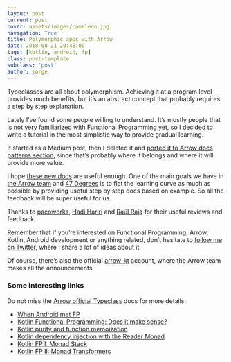 ```yaml
---
layout: post
current: post
cover: assets/images/cameleon.jpg
navigation: True
title: Polymorphic apps with Arrow
date: 2018-08-21 20:45:00
tags: [kotlin, android, fp]
class: post-template
subclass: 'post'
author: jorge
---
```


Typeclasses are all about polymorphism. Achieving it at a program level provides much benefits, but it’s an abstract concept that probably requires a step by step explanation.

Lately I’ve found some people willing to understand. It’s mostly people that is not very familiarized with Functional Programming yet, so I decided to write a tutorial in the most simplistic way to provide gradual learning.

It started as a Medium post, then I deleted it and [ported it to Arrow docs patterns section](https://arrow-kt.io/docs/patterns/polymorphic_programs/), since that’s probably where it belongs and where it will provide more value.

I hope [these new docs](https://arrow-kt.io/docs/patterns/polymorphic_programs/) are useful enough. One of the main goals we have in [the Arrow team](https://arrow-kt.io/) and [47 Degrees](https://www.47deg.com/) is to flat the learning curve as much as possible by providing useful step by step docs based on example. So all the feedback will be super useful for us.

Thanks to [pacoworks](https://twitter.com/pacoworks), [Hadi Hariri](https://twitter.com/hhariri) and [Raúl Raja](https://twitter.com/raulraja) for their useful reviews and feedback.

Remember that if you’re interested on Functional Programming, Arrow, Kotlin, Android development or anything related, don’t hesitate to [follow me on Twitter](https://twitter.com/JorgeCastilloPr), where I share a lot of ideas about it.

Of course, there’s also the official [arrow-kt](https://arrow-kt.io) account, where the Arrow team makes all the announcements.

### Some interesting links

Do not miss the [Arrow official Typeclass](https://arrow-kt.io/docs/typeclasses/intro/) docs for more details.

* [When Android met FP](https://jorgecastilloprz.github.io/when-android-met-fp)
* [Kotlin Functional Programming: Does it make sense?](https://jorgecastilloprz.github.io/kotlin-fp-does-it-make-sense)
* [Kotlin purity and function memoization](https://jorgecastilloprz.github.io/kotlin-purity-and-function-memoization)
* [Kotlin dependency injection with the Reader Monad](https://jorgecastilloprz.github.io/kotlin-dependency-injection-with-the-reader-monad)
* [Kotlin FP I: Monad Stack](https://jorgecastilloprz.github.io/kotlin-fp-1-monad-stack)
* [Kotlin FP II: Monad Transformers](https://jorgecastilloprz.github.io/kotlin-fp-2-monad-transformers)
